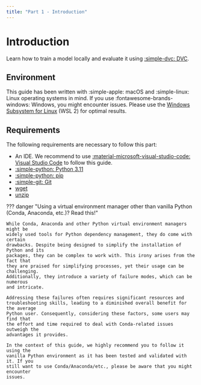 ```yaml
---
title: "Part 1 - Introduction"
---
```


# Introduction

Learn how to train a model locally and evaluate it using
[:simple-dvc: DVC](../tools.md).

## Environment

This guide has been written with :simple-apple: macOS and :simple-linux: Linux
operating systems in mind. If you use :fontawesome-brands-windows: Windows, you might
encounter issues. Please use the
[Windows Subsystem for Linux](https://learn.microsoft.com/en-us/windows/wsl/)
(WSL 2) for optimal results.

## Requirements

The following requirements are necessary to follow this part:

- An IDE. We recommend to use
  [:material-microsoft-visual-studio-code: Visual Studio Code](https://code.visualstudio.com/)
  to follow this guide.
- [:simple-python: Python 3.11](https://www.python.org/downloads/)
- [:simple-python: pip](https://pip.pypa.io/)
- [:simple-git: Git](https://git-scm.com/)
- [wget](https://linux.die.net/man/1/wget)
- [unzip](https://linux.die.net/man/1/unzip)

??? danger "Using a virtual environment manager other than vanilla Python (Conda, Anaconda, etc.)? Read this!"

    While Conda, Anaconda and other Python virtual environment managers might be
    widely used tools for Python dependency management, they do come with certain
    drawbacks. Despite being designed to simplify the installation of Python and its
    packages, they can be complex to work with. This irony arises from the fact that
    they are praised for simplifying processes, yet their usage can be challenging.
    Additionally, they introduce a variety of failure modes, which can be numerous
    and intricate.

    Addressing these failures often requires significant resources and
    troubleshooting skills, leading to a diminished overall benefit for the average
    Python user. Consequently, considering these factors, some users may find that
    the effort and time required to deal with Conda-related issues outweigh the
    advantages it provides.

    In the context of this guide, we highly recommend you to follow it using the
    vanilla Python environment as it has been tested and validated with it. If you
    still want to use Conda/Anaconda/etc., please be aware that you might encounter
    issues.
